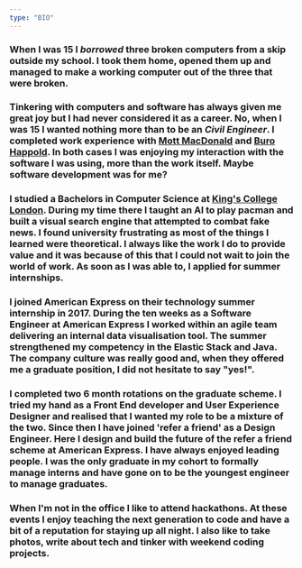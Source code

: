 ```yaml
---
type: "BIO"
---
```


### When I was 15 I *borrowed* three broken computers from a skip outside my school. I took them home, opened them up and managed to make a working computer out of the three that were broken. 

### Tinkering with computers and software has always given me great joy but I had never considered it as a career. No, when I was 15 I wanted nothing more than to be an *Civil Engineer*. I completed work experience with [Mott MacDonald](https://www.mottmac.com/) and [Buro Happold](https://www.burohappold.com/). In both cases I was enjoying my interaction with the software I was using, more than the work itself. Maybe software development was for me?

### I studied  a Bachelors in Computer Science at [King's College London](https://www.kcl.ac.uk/). During my time there I taught an AI to play pacman and built a visual search engine that attempted to combat fake news. I found university frustrating as most of the things I learned were theoretical. I always like the work I do to provide value and it was because of this that I could not wait to join the world of work. As soon as I was able to, I applied for summer internships.

### I joined American Express on their technology summer internship in 2017. During the ten weeks as a Software Engineer at American Express I worked within an agile team delivering an internal data visualisation tool. The summer strengthened my competency in the Elastic Stack and Java. The company culture was really good and, when they offered me a graduate position, I did not hesitate to say "yes!".

### I completed two 6 month rotations on the graduate scheme. I tried my hand as a Front End developer and User Experience Designer and realised that I wanted my role to be a mixture of the two. Since then I have joined 'refer a friend' as a Design Engineer. Here I design and build the future of the refer a friend scheme at American Express. I have always enjoyed leading people. I was the only graduate in my cohort to formally manage interns and have gone on to be the youngest engineer to manage graduates. 

###  When I'm not in the office I like to attend hackathons. At these events I enjoy teaching the next generation to code and have a bit of a reputation for staying up all night. I also like to take photos, write about tech and tinker with weekend coding projects.
